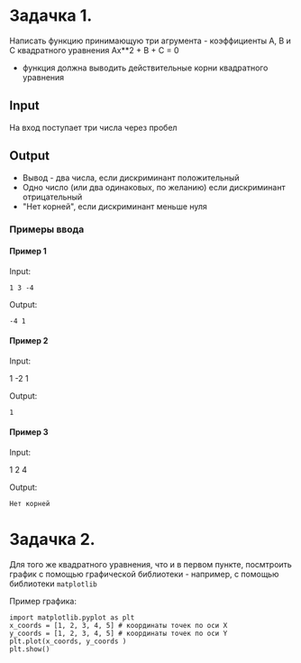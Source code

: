 # Задачка 1.

Написать функцию принимающую три агрумента - коэффициенты A, B и C квадратного уравнения Ax**2 + B + C = 0
* функция должна выводить действительные корни квадратного уравнения 

## Input

На вход поступает три числа через пробел

## Output

* Вывод - два числа, если дискриминант положительный
* Одно число (или два одинаковых, по желанию) если дискриминант отрицательный
* "Нет корней", если дискриминант меньше нуля

### Примеры ввода

#### Пример 1
Input:
    
    1 3 -4
    
Output:
    
    -4 1

#### Пример 2
Input:
    
   1 -2 1
    
Output:
    
    1


#### Пример 3
Input:
    
  1 2 4
    
Output:
    
    Нет корней


# Задачка 2.

Для того же квадратного уравнения, что и в первом пункте, посмтроить график с помощью графической библиотеки - например, с помощью библиотеки ``` matplotlib ```

Пример графика: 
```
import matplotlib.pyplot as plt
x_coords = [1, 2, 3, 4, 5] # координаты точек по оси Х
y_coords = [1, 2, 3, 4, 5] # координаты точек по оси Y
plt.plot(x_coords, y_coords )
plt.show()
```
